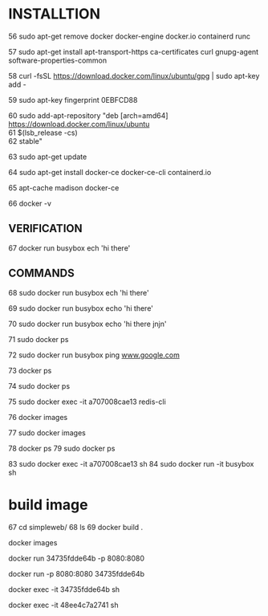 # INSTALLTION

   56  sudo apt-get remove docker docker-engine docker.io containerd runc
   
   57  sudo apt-get install     apt-transport-https     ca-certificates     curl     gnupg-agent     software-properties-common
   
   58  curl -fsSL https://download.docker.com/linux/ubuntu/gpg | sudo apt-key add -
   
   59  sudo apt-key fingerprint 0EBFCD88
   
   60  sudo add-apt-repository    "deb [arch=amd64] https://download.docker.com/linux/ubuntu \
   61     $(lsb_release -cs) \
   62     stable"
   
   63  sudo apt-get update
   
   64  sudo apt-get install docker-ce docker-ce-cli containerd.io
   
   65  apt-cache madison docker-ce
   
   66  docker -v
   
  ## VERIFICATION
   67  docker run busybox ech 'hi there'
   
 ## COMMANDS
   68  sudo docker run busybox ech 'hi there'
   
   69  sudo docker run busybox echo 'hi there'
   
   70  sudo docker run busybox echo 'hi there jnjn'
   
   71  sudo docker ps
   
   72  sudo docker run busybox ping www.google.com
   
   73  docker ps
   
   74  sudo docker ps
   
   75  sudo docker exec -it a707008cae13 redis-cli
   
   76  docker images
   
   77  sudo docker images
   
   78  docker ps
   79  sudo docker ps

   83  sudo docker exec -it a707008cae13 sh
   84  sudo docker run -it busybox sh
   
   # build image
   67  cd simpleweb/
   68  ls
   69  docker build .
   
 docker images 
 
 docker run 34735fdde64b -p 8080:8080
 
 docker run -p 8080:8080 34735fdde64b
 
 docker exec -it 34735fdde64b sh
 
 docker exec -it 48ee4c7a2741 sh
   

